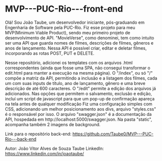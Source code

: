 # MVP---PUC-Rio---front-end

Olá! Sou João Taube, um desenvolvedor iniciante, pós-graduando em Engenharia de Software pela PUC-Rio. Fiz esse projeto para meu MVP(Minimum Viable Product), sendo meu primeiro projeto de desenvolvimento de API. "MovieVerse", como denominei, tem como intuito ser uma API que guarda nomes de filmes, descrições de filmes, gêneros e anos de lançamento. Nessa API é possível criar, editar e deletar filmes, incorporando as rotas POST, PUT e DELETE.

Nesse repositório, adicionei os templates com os arquivos .html correspondentes (ainda que fosse uma SPA, não consegui transformar o edit.html para manter a execução na mesma página).
O "/index", ou só "/" compõe a matriz da API, permitindo a inclusão e a listagem dos filmes, cada um com suas inputs de título, ano de lançamento, gênero e uma breve descrição de até 600 caracteres.
O "/edit" permite a edição dos arquivos já adicionados.
Nas opções que permitem o salvamento, exclusão e edição, incluí um script de javascript para que um pop-up de confirmação apareça na tela antes de qualquer modificação
Fiz uma configuração simples com CSS, adicionando um melhor posicionamento aos divs, arquivo "styles.css" é o responsável por isso.
O arquivo "swagger.json" é a documentação da API, hospedada em http://localhost:5000/swagger.json.
Na pasta "static", acompanha também 2 imagens de background.

Link para o repositório back-end: https://github.com/Taube0/MVP---PUC-Rio---back-end

Autor: João Vitor Alves de Souza Taube
LinkedIn: https://www.linkedin.com/in/joaotaube/
